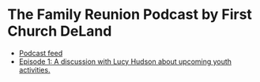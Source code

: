 # The Family Reunion Podcast by First Church DeLand

* [Podcast feed](feed.rss)
* [Episode 1: A discussion with Lucy Hudson about upcoming youth activities.](Podcast1.mp3)